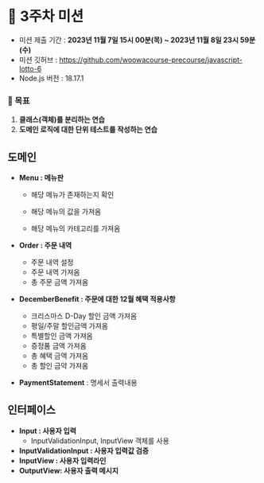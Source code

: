 # 🎯 3주차 미션

- 미션 제출 기간 : **2023년 11월 7일 15시 00분(목) ~ 2023년 11월 8일 23시 59분(수)**
- 미션 깃허브 : https://github.com/woowacourse-precourse/javascript-lotto-6
- Node.js 버전 : 18.17.1

### 🎯 목표

1. **클래스(객체)를 분리하는 연습**
2. **도메인 로직에 대한 단위 테스트를 작성하는 연습**



## 도메인

- **Menu : 메뉴판**

  - 해당 메뉴가 존재하는지 확인

  - 해당 메뉴의 값을 가져옴
  - 해당 메뉴의 카테고리를 가져옴

- **Order : 주문 내역**
  - 주문 내역 설정
  - 주문 내역 가져옴
  - 총 주문 금액 가져옴
- **DecemberBenefit : 주문에 대한 12월 혜택 적용사항**
  - 크리스마스 D-Day 할인 금액 가져옴
  - 평일/주말 할인금액 가져옴
  - 특별할인 금액 가져옴
  - 증정품 금액 가져옴
  - 총 혜택 금액 가져옴
  - 총 할인 금약 가져옴
- **PaymentStatement** : 명세서 출력내용



## 인터페이스

- **Input : 사용자 입력**
  - InputValidationInput, InputView 객체를 사용
- **InputValidationInput : 사용자 입력값 검증**
- **InputView : 사용자 입력라인**
- **OutputView: 사용자 출력 메시지**

